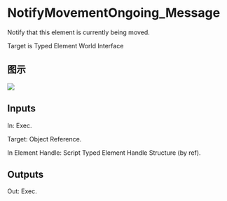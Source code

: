 # NotifyMovementOngoing_Message

Notify that this element is currently being moved.

Target is Typed Element World Interface

## 图示

![]($-20221218-21183205.png)

## Inputs

In: Exec.

Target: Object Reference.

In Element Handle: Script Typed Element Handle Structure (by ref).  

## Outputs

Out: Exec.

